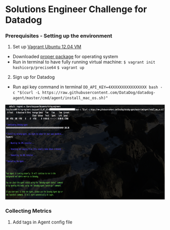 # Solutions Engineer Challenge for Datadog

### Prerequisites - Setting up the environment

1. Set up [Vagrant Ubuntu 12.04 VM](https://www.vagrantup.com/intro/getting-started/)
  - Downloaded [proper package](https://www.vagrantup.com/downloads.html) for operating system
  - Run in terminal to have fully running virtual machine:
    `$ vagrant init hashicorp/precise64`
    `$ vagrant up`
2. Sign up for Datadog
  - Run api key command in terminal
    `DD_API_KEY=4XXXXXXXXXXXXXXXX bash -c "$(curl -L https://raw.githubusercontent.com/DataDog/datadog-agent/master/cmd/agent/install_mac_os.sh)"`

<p align="center"> <img src="/images/prereq-1.png" height=300> </p>

### Collecting Metrics

1. Add tags in Agent config file
